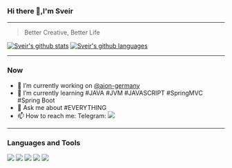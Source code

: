 ### Hi there 👋,I'm Sveir
---
> Better Creative, Better Life

[![Sveir's github stats](https://github-readme-stats.vercel.app/api?username=sve1r)](https://github.com/anuraghazra/github-readme-stats)
[![Sveir's github languages](https://github-readme-stats.vercel.app/api/top-langs/?username=sve1r&layout=compact&hide_border=true&title_color=a0a9af)](https://github.com/anuraghazra/github-readme-stats)

---
### Now

- 🔭 I’m currently working on [@aion-germany](https://github.com/sve1r/aion-germany)
- 🌱 I’m currently learning #JAVA #JVM #JAVASCRIPT #SpringMVC #Spring Boot
- 💬 Ask me about #EVERYTHING
- 📫 How to reach me: Telegram: [![](https://img.shields.io/badge/-t.me/sve1r-3db6f1?style=for-the-badge&logo=Telegram&logoColor=2ca5e0)](https://t.me/sve1r)

---
### Languages and Tools
![](https://img.shields.io/badge/-JavaScript-e5cd0c?style=for-the-badge&logo=JavaScript&labelColor=f5dd1c&logoColor=000) ![](https://img.shields.io/badge/-HTML5-e34f26?style=for-the-badge&logo=HTML5&logoColor=fff) ![](https://img.shields.io/badge/-VSCode-007ACC?style=for-the-badge&logo=Visual%20Studio%20Code&logoColor=fff) ![](https://img.shields.io/badge/-Vercel-111111?style=for-the-badge&logo=Vercel&logoColor=fff) ![](https://img.shields.io/badge/-Cloudflare-F38020?style=for-the-badge&logo=Cloudflare&logoColor=FFF)
